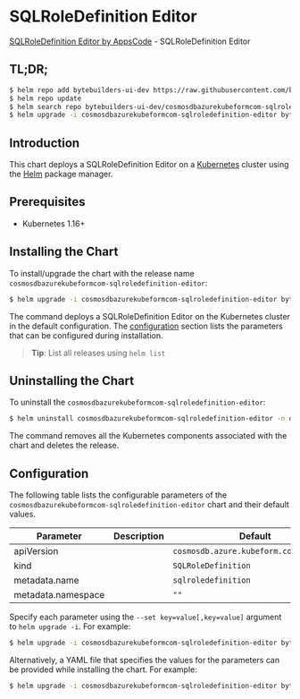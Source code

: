 # SQLRoleDefinition Editor

[SQLRoleDefinition Editor by AppsCode](https://byte.builders) - SQLRoleDefinition Editor

## TL;DR;

```bash
$ helm repo add bytebuilders-ui-dev https://raw.githubusercontent.com/bytebuilders/ui-wizards/
$ helm repo update
$ helm search repo bytebuilders-ui-dev/cosmosdbazurekubeformcom-sqlroledefinition-editor --version=v0.4.17
$ helm upgrade -i cosmosdbazurekubeformcom-sqlroledefinition-editor bytebuilders-ui-dev/cosmosdbazurekubeformcom-sqlroledefinition-editor -n default --create-namespace --version=v0.4.17
```

## Introduction

This chart deploys a SQLRoleDefinition Editor on a [Kubernetes](http://kubernetes.io) cluster using the [Helm](https://helm.sh) package manager.

## Prerequisites

- Kubernetes 1.16+

## Installing the Chart

To install/upgrade the chart with the release name `cosmosdbazurekubeformcom-sqlroledefinition-editor`:

```bash
$ helm upgrade -i cosmosdbazurekubeformcom-sqlroledefinition-editor bytebuilders-ui-dev/cosmosdbazurekubeformcom-sqlroledefinition-editor -n default --create-namespace --version=v0.4.17
```

The command deploys a SQLRoleDefinition Editor on the Kubernetes cluster in the default configuration. The [configuration](#configuration) section lists the parameters that can be configured during installation.

> **Tip**: List all releases using `helm list`

## Uninstalling the Chart

To uninstall the `cosmosdbazurekubeformcom-sqlroledefinition-editor`:

```bash
$ helm uninstall cosmosdbazurekubeformcom-sqlroledefinition-editor -n default
```

The command removes all the Kubernetes components associated with the chart and deletes the release.

## Configuration

The following table lists the configurable parameters of the `cosmosdbazurekubeformcom-sqlroledefinition-editor` chart and their default values.

|     Parameter      | Description |                      Default                      |
|--------------------|-------------|---------------------------------------------------|
| apiVersion         |             | <code>cosmosdb.azure.kubeform.com/v1alpha1</code> |
| kind               |             | <code>SQLRoleDefinition</code>                    |
| metadata.name      |             | <code>sqlroledefinition</code>                    |
| metadata.namespace |             | <code>""</code>                                   |


Specify each parameter using the `--set key=value[,key=value]` argument to `helm upgrade -i`. For example:

```bash
$ helm upgrade -i cosmosdbazurekubeformcom-sqlroledefinition-editor bytebuilders-ui-dev/cosmosdbazurekubeformcom-sqlroledefinition-editor -n default --create-namespace --version=v0.4.17 --set apiVersion=cosmosdb.azure.kubeform.com/v1alpha1
```

Alternatively, a YAML file that specifies the values for the parameters can be provided while
installing the chart. For example:

```bash
$ helm upgrade -i cosmosdbazurekubeformcom-sqlroledefinition-editor bytebuilders-ui-dev/cosmosdbazurekubeformcom-sqlroledefinition-editor -n default --create-namespace --version=v0.4.17 --values values.yaml
```

